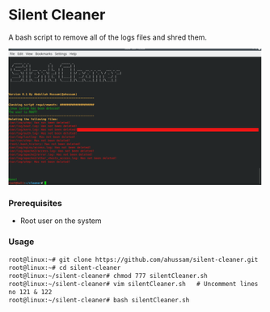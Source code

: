 # Silent Cleaner

A bash script to remove all of the logs files and shred them. 

![Image of Silent Cleaner](cleaner.png)

### Prerequisites

* Root user on the system 

### Usage 

```
root@linux:~# git clone https://github.com/ahussam/silent-cleaner.git
root@linux:~# cd silent-cleaner 
root@linux:~/silent-cleaner# chmod 777 silentCleaner.sh	
root@linux:~/silent-cleaner# vim silentCleaner.sh	# Uncomment lines no 121 & 122 
root@linux:~/silent-cleaner# bash silentCleaner.sh
```


